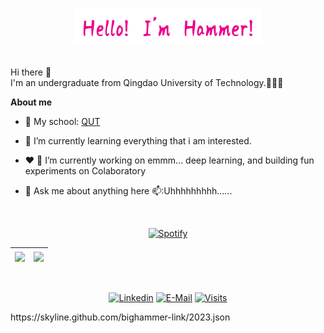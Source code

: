 <p align="center"><a href="https://blog.csdn.net/qq_51208442?spm=1000.2115.3001.5343" target="_blank"><img width="60%" alt="Hello, I'm bighammer. Welcome!" src="./assets/myname.png" /></a></p>

<br />
Hi there 👋
<br />
I'm  an  undergraduate from Qingdao University of Technology.🤔🤔🤔

**About me**

- 💼 My school: [QUT](http://english.qut.edu.cn/)

- 🌱 I’m currently learning everything that i am interested.

- ❤️ 🔭 I’m currently working on emmm... deep learning, and building fun experiments on Colaboratory

- 💬 Ask me about anything here 📫:Uhhhhhhhhh......
  
&nbsp;<div align="center">
  [![Spotify](https://novatorem.vercel.app/api/spotify?background_color=0d1117&border_color=ffffff)](https://open.spotify.com/user/31t7ag26bent37y7xde2rkjkkr6y?si=90b77397669848a1)
</div>

| <img align="center" src="https://github-readme-stats-mikebeaton.vercel.app/api?username=bighammer-link&show_icons=true&include_all_commits=true&theme=synthwave" /> | <img align="center" src="https://github-readme-stats-mikebeaton.vercel.app/api/top-langs/?username=bighammer-link&layout=compact&theme=buefy&hide_border=true" /> |
| ------------- | ------------- |

&nbsp;<div align="center">
  [![Linkedin](https://img.shields.io/badge/linked-in-369?style=flat-square&logo=linkedin&logoColor=white&color=blue)](https://www.linkedin.com/in/hammer-big-2595a6202/)
  [![E-Mail](https://img.shields.io/badge/email-reveal-2a8?style=flat-square&logo=gmail&logoColor=white)](wm3225579752@outlook.com)
  [![Visits](https://komarev.com/ghpvc/?username=bighammer-link&logo=GitHub&label=github%20visits&color=336699&logoColor=white&style=flat-square)](https://github.com/bighammer-link)
</div>
https://skyline.github.com/bighammer-link/2023.json
